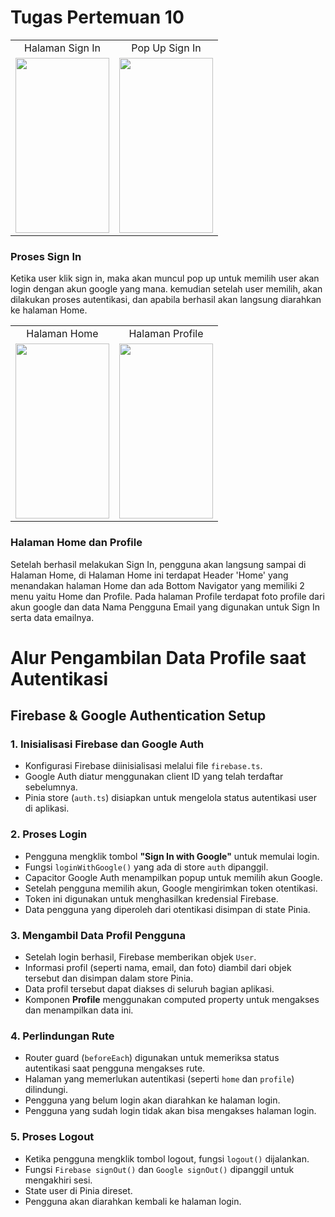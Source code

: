 # Tugas Pertemuan 10

<table align="center">
  <tr align="center">
    <td>Halaman Sign In</td>
    <td>Pop Up Sign In</td>
  </tr>
  <tr>
    <td><img src="https://github.com/user-attachments/assets/761342b1-73cf-4c6f-a453-160774ded147" width="150" height="280"></td>
    <td><img src="https://github.com/user-attachments/assets/2016c97a-9a69-48c5-a482-5963e1a6c8f2" width="150" height="280"></td>
  </tr>
</table>

### Proses Sign In

Ketika user klik sign in, maka akan muncul pop up untuk memilih user akan login dengan akun google yang mana. kemudian setelah user memilih, akan dilakukan proses autentikasi, dan apabila berhasil akan langsung diarahkan ke halaman Home.


<table align="center">
  <tr align="center">
    <td>Halaman Home</td>
    <td>Halaman Profile</td>
  </tr>
  <tr>
    <td><img src="https://github.com/user-attachments/assets/209d7970-501d-4c56-8afa-f29be2ca76c7" width="150" height="280"></td>
    <td><img src="https://github.com/user-attachments/assets/bd00fd64-7392-49b6-98dc-a24a4367b0bb" width="150" height="280"></td>
  </tr>
</table>

### Halaman Home dan Profile

Setelah berhasil melakukan Sign In, pengguna akan langsung sampai di Halaman Home, di Halaman Home ini terdapat Header 'Home' yang menandakan halaman Home dan ada Bottom Navigator yang memiliki 2 menu yaitu Home dan Profile. 
Pada halaman Profile terdapat foto profile dari akun google dan data Nama Pengguna Email yang digunakan untuk Sign In serta data emailnya. 


# Alur Pengambilan Data Profile saat Autentikasi

## Firebase & Google Authentication Setup

### 1. Inisialisasi Firebase dan Google Auth
- Konfigurasi Firebase diinisialisasi melalui file `firebase.ts`.
- Google Auth diatur menggunakan client ID yang telah terdaftar sebelumnya.
- Pinia store (`auth.ts`) disiapkan untuk mengelola status autentikasi user di aplikasi.

### 2. Proses Login
- Pengguna mengklik tombol **"Sign In with Google"** untuk memulai login.
- Fungsi `loginWithGoogle()` yang ada di store `auth` dipanggil.
- Capacitor Google Auth menampilkan popup untuk memilih akun Google.
- Setelah pengguna memilih akun, Google mengirimkan token otentikasi.
- Token ini digunakan untuk menghasilkan kredensial Firebase.
- Data pengguna yang diperoleh dari otentikasi disimpan di state Pinia.

### 3. Mengambil Data Profil Pengguna
- Setelah login berhasil, Firebase memberikan objek `User`.
- Informasi profil (seperti nama, email, dan foto) diambil dari objek tersebut dan disimpan dalam store Pinia.
- Data profil tersebut dapat diakses di seluruh bagian aplikasi.
- Komponen **Profile** menggunakan computed property untuk mengakses dan menampilkan data ini.

### 4. Perlindungan Rute
- Router guard (`beforeEach`) digunakan untuk memeriksa status autentikasi saat pengguna mengakses rute.
- Halaman yang memerlukan autentikasi (seperti `home` dan `profile`) dilindungi.
- Pengguna yang belum login akan diarahkan ke halaman login.
- Pengguna yang sudah login tidak akan bisa mengakses halaman login.

### 5. Proses Logout
- Ketika pengguna mengklik tombol logout, fungsi `logout()` dijalankan.
- Fungsi `Firebase signOut()` dan `Google signOut()` dipanggil untuk mengakhiri sesi.
- State user di Pinia direset.
- Pengguna akan diarahkan kembali ke halaman login.




